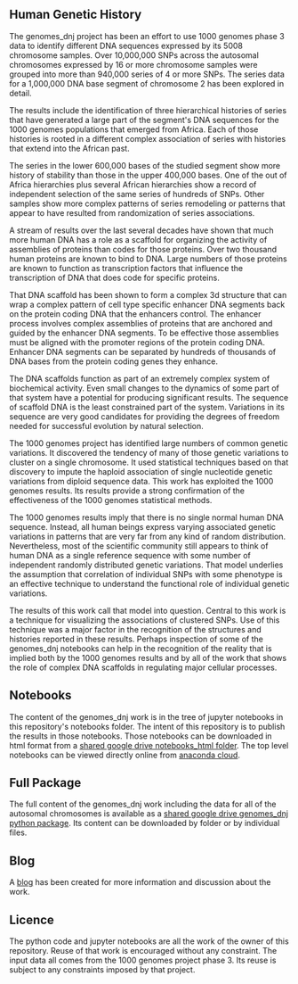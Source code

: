 ## Human Genetic History

The genomes_dnj project has been an effort to use 1000 genomes phase 3 data to identify different DNA sequences expressed by its 5008 chromosome samples. Over 10,000,000 SNPs across the autosomal chromosomes expressed by 16 or more chromosome samples were grouped into more than 940,000 series of 4 or more SNPs. The series data for a 1,000,000 DNA base segment of chromosome 2 has been explored in detail.

The results include the identification of three hierarchical histories of series that have generated a large part of the segment's DNA sequences for the 1000 genomes populations that emerged from Africa. Each of those histories is rooted in a different complex association of series with histories that extend into the African past.

The series in the lower 600,000 bases of the studied segment show more history of stability than those in the upper 400,000 bases. One of the out of Africa hierarchies plus several African hierarchies show a record of independent selection of the same series of hundreds of SNPs. Other samples show more complex patterns of series remodeling or patterns that appear to have resulted from randomization of series associations.

A stream of results over the last several decades have shown that much more human DNA has a role as a scaffold for organizing the activity of assemblies of proteins than codes for those proteins. Over two thousand human proteins are known to bind to DNA. Large numbers of those proteins are known to function as transcription factors that influence the transcription of DNA that does code for specific proteins.

That DNA scaffold has been shown to form a complex 3d structure that can wrap a complex pattern of cell type specific enhancer DNA segments back on the protein coding DNA that the enhancers control. The enhancer process involves complex assemblies of proteins that are anchored and guided by the enhancer DNA segments. To be effective those assemblies must be aligned with the promoter regions of the protein coding DNA. Enhancer DNA segments can be separated by hundreds of thousands of DNA bases from the protein coding genes they enhance.

The DNA scaffolds function as part of an extremely complex system of biochemical activity. Even small changes to the dynamics of some part of that system have a potential for producing significant results. The sequence of scaffold DNA is the least constrained part of the system. Variations in its sequence are very good candidates for providing the degrees of freedom needed for successful evolution by natural selection.

The 1000 genomes project has identified large numbers of common genetic variations. It discovered the tendency of many of those genetic variations to cluster on a single chromosome. It used statistical techniques based on that discovery to impute the haploid association of single nucleotide genetic variations from diploid sequence data. This work has exploited the 1000 genomes results. Its results provide a strong confirmation of the effectiveness of the 1000 genomes statistical methods.

The 1000 genomes results imply that there is no single normal human DNA sequence. Instead, all human beings express varying associated genetic variations in patterns that are very far from any kind of random distribution. Nevertheless, most of the scientific community still appears to think of human DNA as a single reference sequence with some number of independent randomly distributed genetic variations. That model underlies the assumption that correlation of individual SNPs with some phenotype is an effective technique to understand the functional role of individual genetic variations.

The results of this work call that model into question. Central to this work is a technique for visualizing the associations of clustered SNPs. Use of this technique was a major factor in the recognition of the structures and histories reported in these results. Perhaps inspection of some of the genomes_dnj notebooks can help in the recognition of the reality that is implied both by the 1000 genomes results and by all of the work that shows the role of complex DNA scaffolds in regulating major cellular processes.

## Notebooks

The content of the genomes_dnj work is in the tree of jupyter notebooks in this repository's notebooks folder.  The intent of this repository is to publish the results in those notebooks.  Those notebooks can be downloaded in html format from a [shared google drive notebooks_html folder](https://drive.google.com/drive/folders/0B0N6jrX3WLdfRUxDS2tDVVRia3c?usp=sharing).  The top level notebooks can be viewed directly online from [anaconda cloud](https://anaconda.org/dnjake/notebooks).

## Full Package

The full content of the genomes_dnj work including the data for all of the autosomal chromosomes is available as a [shared google drive genomes_dnj python package](https://drive.google.com/drive/folders/0B0N6jrX3WLdfTjBialkzRXNzSkE?usp=sharing).  Its content can be downloaded by folder or by individual files.

## Blog

A [blog](https://genomesdnj.blogspot.com/) has been created for more information and discussion about the work.

## Licence

The python code and jupyter notebooks are all the work of the owner of this repository.  Reuse of that work is encouraged without any constraint.  The input data all comes from the 1000 genomes project phase 3.  Its reuse is subject to any constraints imposed by that project.
